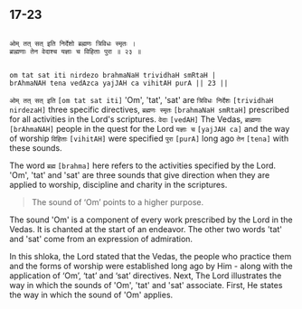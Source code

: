 ## 17-23


```shloka-sa

ओम् तत् सत् इति निर्देशो ब्रह्मणः त्रिविधः स्मृतः ।
ब्राह्मणाः तेन वेदाश्च यज्ञाः च विहिताः पुरा ॥ २३ ॥

```
```shloka-sa-hk

om tat sat iti nirdezo brahmaNaH trividhaH smRtaH |
brAhmaNAH tena vedAzca yajJAH ca vihitAH purA || 23 ||

```
`ओम् तत् सत् इति` `[om tat sat iti]` 'Om', 'tat', 'sat' are `त्रिविधः निर्देशः` `[trividhaH nirdezaH]` three specific directives, `ब्रह्मणः स्मृतः` `[brahmaNaH smRtaH]` prescribed for all activities in the Lord's scriptures. `वेदाः` `[vedAH]` The Vedas, `ब्राह्मणाः` `[brAhmaNAH]` people in the quest for the Lord `यज्ञाः च` `[yajJAH ca]` and the way of worship `विहिताः` `[vihitAH]` were specified `पुरा` `[purA]` long ago `तेन` `[tena]` with these sounds.

The word 
`ब्रह्म` `[brahma]`
 here refers to the activities specified by the Lord. 'Om', 'tat' and 'sat' are three sounds that give direction when they are applied to worship, discipline and charity in the scriptures. 



<a name='applnote_215'></a>
> The sound of ‘Om’ points to a higher purpose.



The sound 'Om' is a component of every work prescribed by the Lord in the Vedas. It is chanted at the start of an endeavor. The other two words 'tat' and 'sat' come from an expression of admiration. 

In this shloka, the Lord stated that the Vedas, the people who practice them and the forms of worship were established long ago by Him - along with the application of ‘Om’, ‘tat’ and ‘sat’ directives. Next, The Lord illustrates the way in which the sounds of 'Om', 'tat' and 'sat' associate. First, He states the way in which the sound of 'Om' applies.


